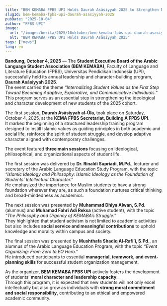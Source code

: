 ```yaml
---
title: "BEM KEMABA FPBS UPI Holds Daurah Asāsiyyah 2025 to Strengthen New Student Leadership and Character Development"
slugId: bem-kemaba-fpbs-upi-daurah-asasiyyah-2025
pubDate: "2025-10-04"
author: "FPBS UPI"
image:
  url: "/images/berita/2025/10oktober/bem-kemaba-fpbs-upi-daurah-asasiyyah-2025.webp"
  alt: "BEM KEMABA FPBS UPI Holds Daurah Asāsiyyah 2025"
tags: ["news"]
lang: en
---
```


**Bandung, October 4, 2025** — The **Student Executive Board of the Arabic Language Student Association (BEM KEMABA)**, Faculty of Language and Literature Education (FPBS), Universitas Pendidikan Indonesia (UPI), successfully held its annual leadership and character-building program, **Daurah Asāsiyyah 2025**.  
The event carried the theme *“Internalizing Student Values as the First Step Toward Becoming Adaptive, Explorative, and Communicative Individuals.”*  
This program serves as an essential step in strengthening the ideological and character development of new students of the 2025 cohort.  

The first session, **Daurah Asāsiyyah al-Ūla**, took place on Saturday, October 4, 2025, at the **KEMA FPBS Secretariat, Building A FPBS UPI**.  
It marked the beginning of a structured leadership training program designed to instill Islamic values as guiding principles in both academic and social life, reinforce the spirit of student struggle, and develop adaptive character aligned with contemporary challenges.  

The event featured **three main sessions** focusing on ideological, philosophical, and organizational aspects of student life.  

The first session was delivered by **Dr. Rinaldi Supriadi, M.Pd.**, lecturer and secretary of the Arabic Language Education Study Program, with the topic *“Islamic Ideology and Philosophy: Islamic Ideology as the Foundation of Students’ Intellectual Character.”*  
He emphasized the importance for Muslim students to have a strong foundation wherever they are, as such a foundation nurtures critical thinking and broad-mindedness as academics.  

The next session was presented by **Muhammad Dhiya Alwan, S.Pd.** (alumnus) and **Muhamad Fahri Adi Reksa** (active student), with the topic *“The Philosophy and Urgency of KEMABA’s Struggle.”*  
They highlighted that student activism is not limited to academic activities but also includes **social service and meaningful contributions** to uphold knowledge and morality within campus and society.  

The final session was presented by **Mushthafa Shadiq Al-Rafi’i, S.Pd.**, an alumnus of the Arabic Language Education Program, with the topic *“Event Organizing: From Zero to EO Hero.”*  
He introduced participants to essential **managerial, teamwork, and event-planning skills** for successful student organization management.  

As the organizer, **BEM KEMABA FPBS UPI** actively fosters the development of students’ **moral character and leadership capacity**.  
Through this program, it is expected that new students will not only excel intellectually but also grow as individuals with **strong moral commitment and social responsibility**, contributing to an ethical and empowered academic community.
